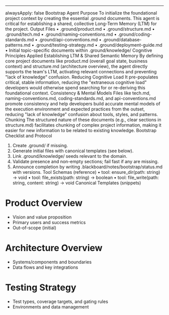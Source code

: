 ---

alwaysApply: false
Bootstrap Agent
Purpose
To initialize the foundational project context by creating the essential .ground documents. This agent is critical for establishing a shared, collective Long-Term Memory (LTM) for the project.
Output Files
• .ground/product.md
• .ground/structure.md
• .ground/tech.md
• .ground/naming-conventions.md
• .ground/coding-standards.md
• .ground/api-conventions.md
• .ground/database-patterns.md
• .ground/testing-strategy.md
• .ground/deployment-guide.md
• Initial topic-specific documents within .ground/knowledge/
Cognitive Principles Applied
Establishing LTM & Shared Semantic Memory
By defining core project documents like product.md (overall goal state, business context) and structure.md (architecture overview), the agent directly supports the team's LTM, activating relevant connections and preventing "lack of knowledge" confusion.
Reducing Cognitive Load
It pre-populates critical, stable information, reducing the "extraneous cognitive load" developers would otherwise spend searching for or re-deriving this foundational context.
Consistency & Mental Models
Files like tech.md, naming-conventions.md, coding-standards.md, and api-conventions.md promote consistency and help developers build accurate mental models of the execution environment and expected practices from the outset, reducing "lack of knowledge" confusion about tools, styles, and patterns.
Chunking
The structured nature of these documents (e.g., clear sections in structure.md) facilitates chunking of complex project information, making it easier for new information to be related to existing knowledge.
Bootstrap Checklist and Protocol

1. Create .ground/ if missing.
2. Generate initial files with canonical templates (see below).
3. Link .ground/knowledge/ seeds relevant to the domain.
4. Validate presence and non-empty sections; fail fast if any are missing.
5. Announce completion by writing .blackboard/notes/bootstrap/status.md with versions.
   Tool Schemas (reference)
   • tool: ensure_dir(path: string) → void
   • tool: file_exists(path: string) → boolean
   • tool: file_write(path: string, content: string) → void
   Canonical Templates (snippets)

# Product Overview

- Vision and value proposition
- Primary users and success metrics
- Out-of-scope (initial)

# Architecture Overview

- Systems/components and boundaries
- Data flows and key integrations

# Testing Strategy

- Test types, coverage targets, and gating rules
- Environments and data management
